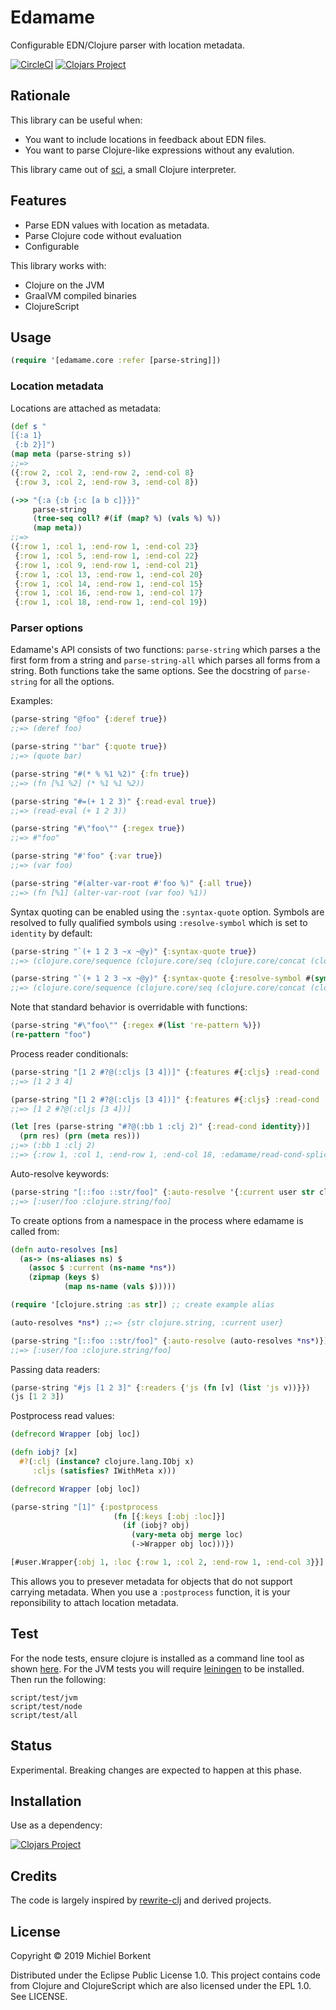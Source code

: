 # Edamame

Configurable EDN/Clojure parser with location metadata.

[![CircleCI](https://circleci.com/gh/borkdude/edamame/tree/master.svg?style=shield)](https://circleci.com/gh/borkdude/edamame/tree/master)
[![Clojars Project](https://img.shields.io/clojars/v/borkdude/edamame.svg)](https://clojars.org/borkdude/edamame)
<!--[![cljdoc badge](https://cljdoc.org/badge/borkdude/edamame)](https://cljdoc.org/d/borkdude/edamame/CURRENT)-->

## Rationale

This library can be useful when:

- You want to include locations in feedback about EDN files.
- You want to parse Clojure-like expressions without any evalution.

This library came out of [sci](https://github.com/borkdude/sci), a small Clojure interpreter.

## Features

- Parse EDN values with location as metadata.
- Parse Clojure code without evaluation
- Configurable

This library works with:

- Clojure on the JVM
- GraalVM compiled binaries
- ClojureScript

## Usage

``` clojure
(require '[edamame.core :refer [parse-string]])
```

### Location metadata

Locations are attached as metadata:

``` clojure
(def s "
[{:a 1}
 {:b 2}]")
(map meta (parse-string s))
;;=>
({:row 2, :col 2, :end-row 2, :end-col 8}
 {:row 3, :col 2, :end-row 3, :end-col 8})

(->> "{:a {:b {:c [a b c]}}}"
     parse-string
     (tree-seq coll? #(if (map? %) (vals %) %))
     (map meta))
;;=>
({:row 1, :col 1, :end-row 1, :end-col 23}
 {:row 1, :col 5, :end-row 1, :end-col 22}
 {:row 1, :col 9, :end-row 1, :end-col 21}
 {:row 1, :col 13, :end-row 1, :end-col 20}
 {:row 1, :col 14, :end-row 1, :end-col 15}
 {:row 1, :col 16, :end-row 1, :end-col 17}
 {:row 1, :col 18, :end-row 1, :end-col 19})
```

### Parser options

Edamame's API consists of two functions: `parse-string` which parses a the first
form from a string and `parse-string-all` which parses all forms from a
string. Both functions take the same options. See the docstring of
`parse-string` for all the options.

Examples:

``` clojure
(parse-string "@foo" {:deref true})
;;=> (deref foo)

(parse-string "'bar" {:quote true})
;;=> (quote bar)

(parse-string "#(* % %1 %2)" {:fn true})
;;=> (fn [%1 %2] (* %1 %1 %2))

(parse-string "#=(+ 1 2 3)" {:read-eval true})
;;=> (read-eval (+ 1 2 3))

(parse-string "#\"foo\"" {:regex true})
;;=> #"foo"

(parse-string "#'foo" {:var true})
;;=> (var foo)

(parse-string "#(alter-var-root #'foo %)" {:all true})
;;=> (fn [%1] (alter-var-root (var foo) %1))
```

Syntax quoting can be enabled using the `:syntax-quote` option. Symbols are
resolved to fully qualified symbols using `:resolve-symbol` which is set to
`identity` by default:

``` clojure
(parse-string "`(+ 1 2 3 ~x ~@y)" {:syntax-quote true})
;;=> (clojure.core/sequence (clojure.core/seq (clojure.core/concat (clojure.core/list (quote +)) (clojure.core/list 1) (clojure.core/list 2) (clojure.core/list 3) (clojure.core/list x) y)))

(parse-string "`(+ 1 2 3 ~x ~@y)" {:syntax-quote {:resolve-symbol #(symbol "user" (name %))}})
;;=> (clojure.core/sequence (clojure.core/seq (clojure.core/concat (clojure.core/list (quote user/+)) (clojure.core/list 1) (clojure.core/list 2) (clojure.core/list 3) (clojure.core/list x) y)))
```

Note that standard behavior is overridable with functions:

``` clojure
(parse-string "#\"foo\"" {:regex #(list 're-pattern %)})
(re-pattern "foo")
```

Process reader conditionals:

``` clojure
(parse-string "[1 2 #?@(:cljs [3 4])]" {:features #{:cljs} :read-cond :allow})
;;=> [1 2 3 4]

(parse-string "[1 2 #?@(:cljs [3 4])]" {:features #{:cljs} :read-cond :preserve})
;;=> [1 2 #?@(:cljs [3 4])]

(let [res (parse-string "#?@(:bb 1 :clj 2)" {:read-cond identity})]
  (prn res) (prn (meta res)))
;;=> (:bb 1 :clj 2)
;;=> {:row 1, :col 1, :end-row 1, :end-col 18, :edamame/read-cond-splicing true}
```

Auto-resolve keywords:

``` clojure
(parse-string "[::foo ::str/foo]" {:auto-resolve '{:current user str clojure.string}})
;;=> [:user/foo :clojure.string/foo]
```

To create options from a namespace in the process where edamame is called from:

``` clojure
(defn auto-resolves [ns]
  (as-> (ns-aliases ns) $
    (assoc $ :current (ns-name *ns*))
    (zipmap (keys $)
            (map ns-name (vals $)))))

(require '[clojure.string :as str]) ;; create example alias

(auto-resolves *ns*) ;;=> {str clojure.string, :current user}

(parse-string "[::foo ::str/foo]" {:auto-resolve (auto-resolves *ns*)})
;;=> [:user/foo :clojure.string/foo]
```

Passing data readers:

``` clojure
(parse-string "#js [1 2 3]" {:readers {'js (fn [v] (list 'js v))}})
(js [1 2 3])
```

Postprocess read values:

``` clojure
(defrecord Wrapper [obj loc])

(defn iobj? [x]
  #?(:clj (instance? clojure.lang.IObj x)
     :cljs (satisfies? IWithMeta x)))

(defrecord Wrapper [obj loc])

(parse-string "[1]" {:postprocess
                       (fn [{:keys [:obj :loc]}]
                         (if (iobj? obj)
                           (vary-meta obj merge loc)
                           (->Wrapper obj loc)))})

[#user.Wrapper{:obj 1, :loc {:row 1, :col 2, :end-row 1, :end-col 3}}]
```

This allows you to presever metadata for objects that do not support carrying
metadata. When you use a `:postprocess` function, it is your reponsibility to
attach location metadata.

## Test

For the node tests, ensure clojure is installed as a command line tool as shown [here](https://clojure.org/guides/getting_started#_installation_on_mac_via_homebrew). For the JVM tests you will require [leiningen](https://leiningen.org/) to be installed. Then run the following:

    script/test/jvm
    script/test/node
    script/test/all

## Status

Experimental. Breaking changes are expected to happen at this phase.

## Installation

Use as a dependency:

[![Clojars Project](https://img.shields.io/clojars/v/borkdude/edamame.svg)](https://clojars.org/borkdude/edamame)

## Credits

The code is largely inspired by
[rewrite-clj](https://github.com/xsc/rewrite-clj) and derived projects.

## License

Copyright © 2019 Michiel Borkent

Distributed under the Eclipse Public License 1.0. This project contains code
from Clojure and ClojureScript which are also licensed under the EPL 1.0. See
LICENSE.
